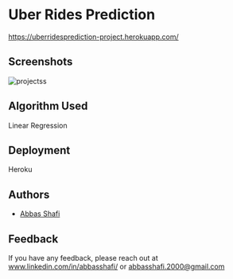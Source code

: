 
<!-- ![Logo](http://www.synergyzer.com/wp-content/uploads/2020/06/uber.jpg) -->


# Uber Rides Prediction
https://uberridesprediction-project.herokuapp.com/







## Screenshots

![projectss](https://user-images.githubusercontent.com/57635556/146496242-6b4e6139-258c-4eb6-84ad-de847db030ac.png)


## Algorithm Used 
Linear Regression

## Deployment
Heroku
 
## Authors

- [Abbas Shafi](https://github.com/abbasshafi)

## Feedback

If you have any feedback, please reach out at www.linkedin.com/in/abbasshafi/ or abbasshafi.2000@gmail.com
